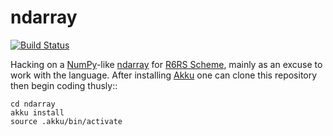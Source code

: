 ndarray
=======

[![Build Status](https://travis-ci.com/RhysU/ndarray.svg?branch=master)](https://travis-ci.com/github/RhysU/ndarray)

Hacking on a [NumPy](http://www.numpy.org)-like
[ndarray](https://docs.scipy.org/doc/numpy/reference/arrays.ndarray.html) for
[R6RS Scheme](http://www.r6rs.org/), mainly as an excuse to work with the
language.  After installing [Akku](https://akkuscm.org/) one can clone this
repository then begin coding thusly::

    cd ndarray
    akku install
    source .akku/bin/activate
